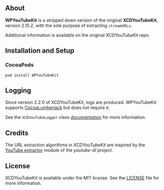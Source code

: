 ## About

**WPYouTubeKit** is a stripped down version of the original **XCDYouTubeKit**, version 2.15.2, with the sole purpose of extracting `streamURLs`.

Additional information is available on the original *XCDYouTubeKit* repo.

## Installation and Setup

### CocoaPods

`pod install WPYouTubeKit`

## Logging

Since version 2.2.0 of XCDYouTubeKit, logs are produced. WPYouTubeKit supports [CocoaLumberjack](https://github.com/CocoaLumberjack/CocoaLumberjack) but does not require it.

See the `XCDYouTubeLogger` class [documentation](http://cocoadocs.org/docsets/XCDYouTubeKit/) for more information.

## Credits

The URL extraction algorithms in *XCDYouTubeKit* are inspired by the [YouTube extractor](https://github.com/rg3/youtube-dl/blob/master/youtube_dl/extractor/youtube.py) module of the *youtube-dl* project.

## License

XCDYouTubeKit is available under the MIT license. See the [LICENSE](LICENSE) file for more information.
